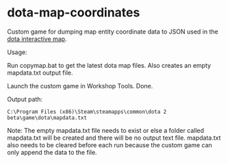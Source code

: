 # dota-map-coordinates

Custom game for dumping map entity coordinate data to JSON used in the [dota interactive map](https://github.com/devilesk/dota-interactive-map).

Usage:

Run copymap.bat to get the latest dota map files. Also creates an empty mapdata.txt output file.

Launch the custom game in Workshop Tools. Done.

Output path:

`C:\Program Files (x86)\Steam\steamapps\common\dota 2 beta\game\dota\mapdata.txt`

Note: The empty mapdata.txt file needs to exist or else a folder called mapdata.txt will be created and there will be no output text file.
mapdata.txt also needs to be cleared before each run because the custom game can only append the data to the file.